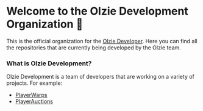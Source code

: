 # Welcome to the Olzie Development Organization :wave:

This is the official organization for the [Olzie Developer](https://olziedev.com). Here you can find all the repositories that are currently being developed by the Olzie team.

### What is Olzie Development?

Olzie Development is a team of developers that are working on a variety of projects. For example:

- [PlayerWarps](https://olziedev.com/projects/playerwarps)
- [PlayerAuctions](https://olziedev.com/projects/playerauctions)
